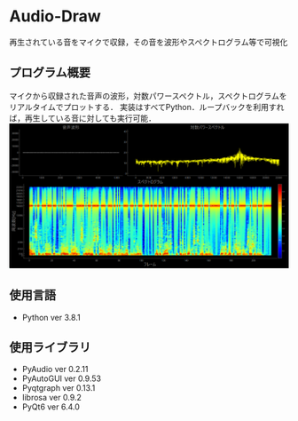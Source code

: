 # Audio-Draw
再生されている音をマイクで収録，その音を波形やスペクトログラム等で可視化

## プログラム概要
マイクから収録された音声の波形，対数パワースペクトル，スペクトログラムをリアルタイムでプロットする．
実装はすべてPython．ループバックを利用すれば，再生している音に対しても実行可能．
![](pic/spec_screen_shot.png)

## 使用言語
- Python ver 3.8.1
## 使用ライブラリ
- PyAudio ver 0.2.11
- PyAutoGUI ver 0.9.53
- Pyqtgraph ver 0.13.1
- librosa ver 0.9.2
- PyQt6 ver 6.4.0
